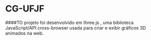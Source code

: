# CG-UFJF


####TO projeto foi desenvolvido em three.js , uma biblioteca JavaScript/API cross-browser usada para criar e exibir gráficos 3D animados na web.
